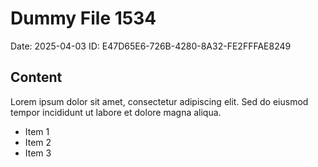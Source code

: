 # Dummy File 1534

Date: 2025-04-03
ID: E47D65E6-726B-4280-8A32-FE2FFFAE8249

## Content

Lorem ipsum dolor sit amet, consectetur adipiscing elit.
Sed do eiusmod tempor incididunt ut labore et dolore magna aliqua.

* Item 1
* Item 2
* Item 3
